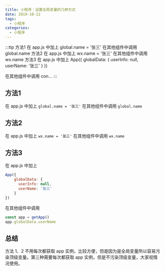 ```yaml
---
title: 小程序：设置全局变量的几种方式
date: 2019-10-22
tags:
  - 小程序
categories:
  - 小程序
---
```


:::tip
方法1
在 app.js 中加上
global.name = '张三'
在其他组件中调用
global.name
方法2
在 app.js 中加上
wx.name = '张三'
在其他组件中调用
wx.name
方法3
在 app.js 中加上
App({
	globalData: {
	  userInfo: null,
	  userName: '张三'
	}
})

在其他组件中调用
con...
:::

<!-- more -->

## 方法1
在 app.js 中加上
`global.name = '张三'`
在其他组件中调用
`global.name`
## 方法2
在 app.js 中加上
`wx.name = '张三'`
在其他组件中调用
`wx.name`
## 方法3
在 app.js 中加上
```js
App({
	globalData: {
	  userInfo: null,
	  userName: '张三'
	}
})
```
在其他组件中调用
```js
const app = getApp()
app.globalData.userName
```
## 总结
方法 1、2 不用每次都获取 app 实例，比较方便，但是因为是全局变量所以容易污染顶级变量。第三种需要每次都获取 app 实例，但是不污染顶级变量，大家视情况使用。
